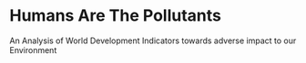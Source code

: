 # Humans Are The Pollutants
An Analysis of World Development Indicators towards adverse impact to our Environment
